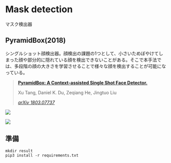 # Mask detection
マスク検出器

## PyramidBox(2018)
シングルショット顔検出器。顔検出の課題の1つとして、小さいためぼやけてしまった顔や部分的に隠れている顔を検出できないことがある。そこで本手法では、多段階の顔の大きさを学習させることで様々な顔を検出することが可能になっている。

> [**PyramidBox: A Context-assisted Single Shot
Face Detector.**](https://arxiv.org/abs/1803.07737)
> 
> Xu Tang, Daniel K. Du, Zeqiang He, Jingtuo Liu
> 
> *[arXiv 1803.07737](https://arxiv.org/abs/1803.07737)*

![](https://i.imgur.com/cg3HcKS.jpg)

![](https://i.imgur.com/Ni71Ajz.jpg)

## 準備

```shell
mkdir result
pip3 install -r requirements.txt
```
